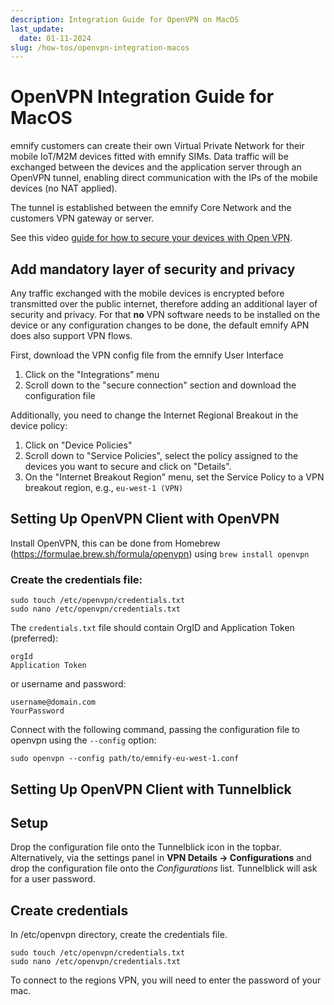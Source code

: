 ```yaml
---
description: Integration Guide for OpenVPN on MacOS
last_update: 
  date: 01-11-2024
slug: /how-tos/openvpn-integration-macos
---
```


# OpenVPN Integration Guide for MacOS

emnify customers can create their own Virtual Private Network for their mobile IoT/M2M devices fitted with emnify SIMs.
Data traffic will be exchanged between the devices and the application server through an OpenVPN tunnel, enabling direct communication with the IPs of the mobile devices (no NAT applied).

The tunnel is established between the emnify Core Network and the customers VPN gateway or server.

See this video [guide for how to secure your devices with Open VPN](https://www.youtube.com/watch?v=yt44fJpfkQ4).

## Add mandatory layer of security and privacy

Any traffic exchanged with the mobile devices is encrypted before transmitted over the public internet, therefore adding an additional layer of security and privacy.
For that **no** VPN software needs to be installed on the device or any configuration changes to be done, the default emnify APN does also support VPN flows.


First, download the VPN config file from the emnify User Interface

1. Click on the "Integrations" menu
2. Scroll down to the "secure connection" section and download the configuration file

Additionally, you need to change the Internet Regional Breakout in the device policy:

1. Click on "Device Policies"
2. Scroll down to "Service Policies", select the policy assigned to the devices you want to secure and click on "Details".
3. On the "Internet Breakout Region" menu, set the Service Policy to a VPN breakout region, e.g., `eu-west-1 (VPN)`


## Setting Up OpenVPN Client with OpenVPN

Install OpenVPN, this can be done from Homebrew (https://formulae.brew.sh/formula/openvpn) using 
`brew install openvpn`

### Create the credentials file:
```
sudo touch /etc/openvpn/credentials.txt
sudo nano /etc/openvpn/credentials.txt
```

The `credentials.txt` file should contain OrgID and Application Token (preferred):

```
orgId
Application Token
```

or username and password: 

```
username@domain.com
YourPassword
```

Connect with the following command, passing the configuration file to openvpn using the `--config` option:

`sudo openvpn --config path/to/emnify-eu-west-1.conf`

## Setting Up OpenVPN Client with Tunnelblick

## Setup
Drop the configuration file onto the Tunnelblick icon in the topbar. Alternatively, via the settings panel in
**VPN Details -> Configurations** and drop the configuration file onto the *Configurations* list.
Tunnelblick will ask for a user password.
 

## Create credentials
In /etc/openvpn directory, create the credentials file.

```
sudo touch /etc/openvpn/credentials.txt
sudo nano /etc/openvpn/credentials.txt
```

To connect to the regions VPN, you will need to enter the password of your mac.

